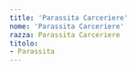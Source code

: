```yaml
---
title: 'Parassita Carceriere'
nome: 'Parassita Carceriere'
razza: Parassita Carceriere
titolo:
- Parassita
---
```

